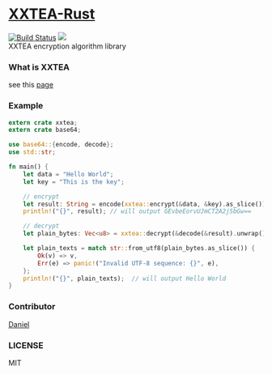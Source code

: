 # [XXTEA-Rust](https://crates.io/crates/xxtea)
[![Build Status](https://travis-ci.org/Hanaasagi/XXTEA-Rust.svg?branch=master)](https://travis-ci.org/Hanaasagi/XXTEA-Rust) ![](https://img.shields.io/badge/release-2.0-F4A466.svg)  
XXTEA encryption algorithm library  

### What is XXTEA
see this [page](https://en.wikipedia.org/wiki/XXTEA)
### Example

```Rust
extern crate xxtea;
extern crate base64;

use base64::{encode, decode};
use std::str;

fn main() {
    let data = "Hello World";
    let key = "This is the key";

    // encrypt
    let result: String = encode(xxtea::encrypt(&data, &key).as_slice());
    println!("{}", result); // will output GEvbeEorvUJmCT2A2j5bGw==

    // decrypt
    let plain_bytes: Vec<u8> = xxtea::decrypt(&decode(&result).unwrap(), &key);

    let plain_texts = match str::from_utf8(plain_bytes.as_slice()) {
        Ok(v) => v,
        Err(e) => panic!("Invalid UTF-8 sequence: {}", e),
    };
    println!("{}", plain_texts);  // will output Hello World
}
```

### Contributor
[Daniel](https://github.com/Digers)

### LICENSE
MIT

